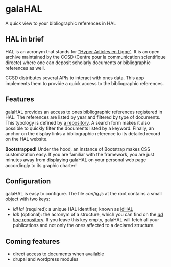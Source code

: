 # galaHAL
A quick view to your bibliographic references in HAL

## HAL in brief
HAL is an acronym that stands for ["Hyper Articles en Ligne"](https://hal.archives-ouvertes.fr/). It is an open archive maintained by the CCSD (Centre pour la communication scientifique directe) where one can deposit scholarly documents or bibliographic references as well.

CCSD distributes several APIs to interact with ones data. This app implements them to provide a quick access to the bibliographic references.

## Features
galaHAL provides an access to ones bibliographic references registered in HAL. The references are listed by year and filtered by type of documents. This typology is defined by [a repository](https://api.archives-ouvertes.fr/ref/doctype). A search form makes it also possible to quickly filter the documents listed by a keyword. Finally, an anchor on the display links a bibliographic reference to its detailed record on the HAL website.

**Bootstrapped!** Under the hood, an instance of Bootstrap makes CSS customization easy. If you are familiar with the framework, you are just minutes away from displaying galaHAL on your personal web page accordingly to its graphic charter!

## Configuration
galaHAL is easy to configure. The file *config.js* at the root contains a small object with two keys:
- *idHal* (required): a unique HAL identifier, known as [idHAL](https://doc.archives-ouvertes.fr/identifiant-auteur-idhal-cv/)
- *lab* (optional): the acronym of a structure, which you can find on the [*ad hoc* repository](https://api.archives-ouvertes.fr/ref/structure/?q=LLF&fl=acronym_s). If you leave this key empty, galaHAL will fetch all your publications and not only the ones affected to a declared structure.

## Coming features
- direct access to documents when available
- drupal and wordpress modules
